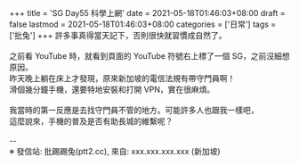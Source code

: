 +++
title = 'SG Day55 科學上網'
date = 2021-05-18T01:46:03+08:00
draft = false
lastmod = 2021-05-18T01:46:03+08:00
categories = ['日常']
tags = ['批兔']
+++
許多事真得當天記下，否則很快就習慣成自然了。<br>
<br>
之前看 YouTube 時，就看到頁面的 YouTube 符號右上標了一個 SG，之前沒細想原因。<br>
昨天晚上躺在床上才發現，原來新加坡的電信法規有帶守門員啊！<br>
滑個幾分鐘手機，還要特地安裝和打開 VPN，實在很麻煩。<br>
<br>
我當時的第一反應是去找守門員不管的地方。可能許多人也跟我一樣吧，<br>
這麼說來，手機的普及是否有助長城的維繫呢？<br>
<br>
--<br>
※ 發信站: 批踢踢兔(ptt2.cc), 來自: xxx.xxx.xxx.xxx (新加坡)<br>
